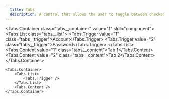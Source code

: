 ```yaml
---
  title: Tabs
  description: A control that allows the user to toggle between checked and not checked.
---
```


<script>
    import Tabs from '$lib/components/Tabs';
</script>

<style global>
.tabs__container {
    display: flex;
    flex-direction: column;
    width: 300px;
    box-shadow: 0 2px 10px #2e344077;
    border-radius: 6px;
}
.tabs__list {
    flex-shrink: 0;
    display: flex;
    border-bottom: 1px solid #2e3440;
}
.tabs__trigger {
    font-family: inherit;
    background-color: #4c566a;
    padding: 0 20px;
    height: 45px;
    flex: 1;
    display: flex;
    align-items: center;
    justify-content: center;
    font-size: 15px;
    line-height: 1;
    color: #eceff4;
    user-select: none;
    border-radius: 0;
}

.tabs__trigger:first-child {
    border-top-left-radius: 6px;
}
.tabs__trigger:last-child {
    border-top-right-radius: 6px;
}
.tabs__trigger:hover {
    color: #88c0d0;
}
.tabs__trigger[aria-expanded='true'] {
    color: #88c0d0;
    box-shadow: inset 0 -1px 0 0 currentColor, 0 1px 0 0 currentColor;
}
.tabs__trigger:focus {
    position: relative;
    outline: none;
}
.tabs__content {
    flex-grow: 1;
    padding: 20px;
    background-color: #4c566a;
    color: #eceff4;
    border-bottom-left-radius: 6px;
    border-bottom-right-radius: 6px;
    outline: none;
}
.tabs__content:focus {
    box-shadow: 0 0 0 2px black;
}
</style>

<!--code start-->
<Tabs.Container class="tabs__container" value="1" slot="component">
    <Tabs.List class="tabs__list">
        <Tabs.Trigger value="1" class="tabs__trigger">Account</Tabs.Trigger>
        <Tabs.Trigger value="2" class="tabs__trigger">Password</Tabs.Trigger>
    </Tabs.List>
    <Tabs.Content value="1" class="tabs__content">Tab 1</Tabs.Content>
    <Tabs.Content value="2" class="tabs__content">Tab 2</Tabs.Content>
</Tabs.Container>
<!--code end-->


```svelte
<Tabs.Container>
    <Tabs.List>
        <Tabs.Trigger />
    </Tabs.List>
    <Tabs.Content />
</Tabs.Container>
```